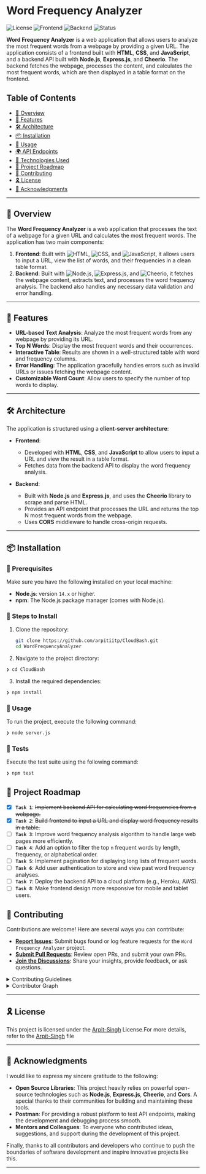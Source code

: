 # Word Frequency Analyzer

![License](https://img.shields.io/badge/license-MIT-blue.svg)
![Frontend](https://img.shields.io/badge/frontend-HTML%2FCSS%2FJavaScript-blue)
![Backend](https://img.shields.io/badge/backend-Node.js%2FExpress.js%2FCheerio-orange)
![Status](https://img.shields.io/badge/status-active-brightgreen)

**Word Frequency Analyzer** is a web application that allows users to analyze the most frequent words from a webpage by providing a given URL. The application consists of a frontend built with **HTML**, **CSS**, and **JavaScript**, and a backend API built with **Node.js**, **Express.js**, and **Cheerio**. The backend fetches the webpage, processes the content, and calculates the most frequent words, which are then displayed in a table format on the frontend.

## Table of Contents

- [📍 Overview](#-overview)
- [👾 Features](#-features)
- [🛠 Architecture](#-architecture)
- [📦 Installation](#-installation)
- [🤖 Usage](#-usage)
- [🌍 API Endpoints](#-api-endpoints)
- [📝 Technologies Used](#-technologies-used)
- [📌 Project Roadmap](#-project-roadmap)
- [🤝 Contributing](#-contributing)
- [🎗 License](#-license)
- [🙌 Acknowledgments](#-acknowledgments)

---

## 📍 Overview

The **Word Frequency Analyzer** is a web application that processes the text of a webpage for a given URL and calculates the most frequent words. The application has two main components:

1. **Frontend**: Built with ![HTML](https://img.shields.io/badge/-HTML-FF5733?logo=html5&logoColor=white), ![CSS](https://img.shields.io/badge/-CSS-2965F1?logo=css3&logoColor=white), and ![JavaScript](https://img.shields.io/badge/-JavaScript-F7DF1E?logo=javascript&logoColor=black), it allows users to input a URL, view the list of words, and their frequencies in a clean table format.
2. **Backend**: Built with ![Node.js](https://img.shields.io/badge/-Node.js-339933?logo=node.js&logoColor=white), ![Express.js](https://img.shields.io/badge/-Express.js-000000?logo=express&logoColor=white), and ![Cheerio](https://img.shields.io/badge/-Cheerio-FFB439?logo=cheerio&logoColor=black), it fetches the webpage content, extracts text, and processes the word frequency analysis. The backend also handles any necessary data validation and error handling.

---

## 👾 Features

- **URL-based Text Analysis**: Analyze the most frequent words from any webpage by providing its URL.
- **Top N Words**: Display the most frequent words and their occurrences.
- **Interactive Table**: Results are shown in a well-structured table with word and frequency columns.
- **Error Handling**: The application gracefully handles errors such as invalid URLs or issues fetching the webpage content.
- **Customizable Word Count**: Allow users to specify the number of top words to display.

---

## 🛠 Architecture

The application is structured using a **client-server architecture**:

- **Frontend**: 
  - Developed with **HTML**, **CSS**, and **JavaScript** to allow users to input a URL and view the result in a table format.
  - Fetches data from the backend API to display the word frequency analysis.

- **Backend**:
  - Built with **Node.js** and **Express.js**, and uses the **Cheerio** library to scrape and parse HTML.
  - Provides an API endpoint that processes the URL and returns the top N most frequent words from the webpage.
  - Uses **CORS** middleware to handle cross-origin requests.

---

## 📦 Installation

### 🔖 Prerequisites

Make sure you have the following installed on your local machine:

- **Node.js**: version `14.x` or higher.
- **npm**: The Node.js package manager (comes with Node.js).

### 🧩 Steps to Install

1. Clone the repository:
   ```bash
   git clone https://github.com/arpitiitp/CloudBash.git
   cd WordFrequencyAnalyzer

2. Navigate to the project directory:
```sh
❯ cd CloudBash
```

3. Install the required dependencies:
```sh
❯ npm install
```
### 🤖 Usage

To run the project, execute the following command:

```sh
❯ node server.js

```
### 🧪 Tests

Execute the test suite using the following command:

```sh
❯ npm test
```
## 📌 Project Roadmap

- [X] **`Task 1`**: <strike>Implement backend API for calculating word frequencies from a webpage.</strike>
- [X] **`Task 2`**: <strike>Build frontend to input a URL and display word frequency results in a table.</strike>
- [ ] **`Task 3`**: Improve word frequency analysis algorithm to handle large web pages more efficiently.
- [ ] **`Task 4`**: Add an option to filter the top `n` frequent words by length, frequency, or alphabetical order.
- [ ] **`Task 5`**: Implement pagination for displaying long lists of frequent words.
- [ ] **`Task 6`**: Add user authentication to store and view past word frequency analyses.
- [ ] **`Task 7`**: Deploy the backend API to a cloud platform (e.g., Heroku, AWS).
- [ ] **`Task 8`**: Make frontend design more responsive for mobile and tablet users.

## 🤝 Contributing

Contributions are welcome! Here are several ways you can contribute:

- **[Report Issues](https://github.com/arpitiitp/CloudBash/issues)**: Submit bugs found or log feature requests for the `Word Frequency Analyzer` project.
- **[Submit Pull Requests](https://github.com/arpitiitp/CloudBash/blob/main/CONTRIBUTING.md)**: Review open PRs, and submit your own PRs.
- **[Join the Discussions](https://github.com/arpitiitp/CloudBash/discussions)**: Share your insights, provide feedback, or ask questions.

<details closed>
<summary>Contributing Guidelines</summary>

1. **Fork the Repository**: Start by forking the project repository to your github account.
2. **Clone Locally**: Clone the forked repository to your local machine using a git client.
   ```sh
   git clone https://github.com/arpitiitp/CloudBash/
   ```
3. **Create a New Branch**: Always work on a new branch, giving it a descriptive name.
   ```sh
   git checkout -b new-feature-x
   ```
4. **Make Your Changes**: Develop and test your changes locally.
5. **Commit Your Changes**: Commit with a clear message describing your updates.
   ```sh
   git commit -m 'Implemented new feature x.'
   ```
6. **Push to github**: Push the changes to your forked repository.
   ```sh
   git push origin new-feature-x
   ```
7. **Submit a Pull Request**: Create a PR against the original project repository. Clearly describe the changes and their motivations.
8. **Review**: Once your PR is reviewed and approved, it will be merged into the main branch. Congratulations on your contribution!
</details>

<details closed>
<summary>Contributor Graph</summary>
<br>
<p align="left">
   <a href="https://github.com{/arpitiitp/CloudBash/}graphs/contributors">
      <img src="https://contrib.rocks/image?repo=arpitiitp/CloudBash">
   </a>
</p>
</details>

---

## 🎗 License

This project is licensed under the [Arpit-Singh](Arpit-Singh) License.For more details, refer to the [Arpit-Singh](Arpit-Singh) file

---

## 🙌 Acknowledgments

I would like to express my sincere gratitude to the following:

- **Open Source Libraries**: This project heavily relies on powerful open-source technologies such as **Node.js**, **Express.js**, **Cheerio**, and **Cors**. A special thanks to their communities for building and maintaining these tools.
- **Postman**: For providing a robust platform to test API endpoints, making the development and debugging process smooth.
- **Mentors and Colleagues**: To everyone who contributed ideas, suggestions, and support during the development of this project.

Finally, thanks to all contributors and developers who continue to push the boundaries of software development and inspire innovative projects like this.

---
